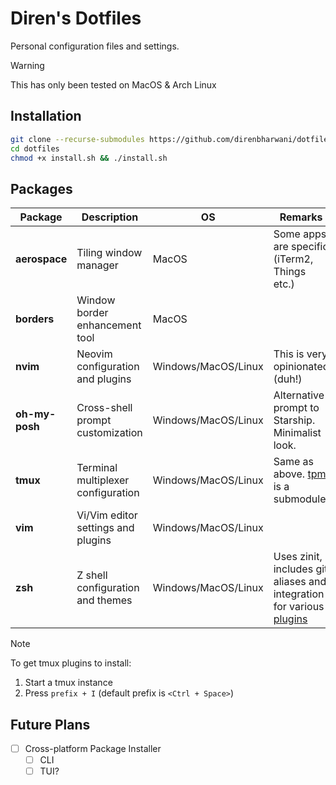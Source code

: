 # Diren's Dotfiles

Personal configuration files and settings.

> [!WARNING]
> This has only been tested on MacOS & Arch Linux

## Installation

```bash
git clone --recurse-submodules https://github.com/direnbharwani/dotfiles.git
cd dotfiles
chmod +x install.sh && ./install.sh
```

## Packages

| Package        | Description                        | OS                  | Remarks                                                                                        |
| -------------- | ---------------------------------- | ------------------- | ---------------------------------------------------------------------------------------------- |
| **aerospace**  | Tiling window manager              | MacOS               | Some apps are specific (iTerm2, Things etc.)                                                   |
| **borders**    | Window border enhancement tool     | MacOS               |                                                                                                |
| **nvim**       | Neovim configuration and plugins   | Windows/MacOS/Linux | This is very opinionated (duh!)                                                                |
| **oh-my-posh** | Cross-shell prompt customization   | Windows/MacOS/Linux | Alternative prompt to Starship. Minimalist look.                                               |
| **tmux**       | Terminal multiplexer configuration | Windows/MacOS/Linux | Same as above. [tpm](https://github.com/tmux-plugins/tpm) is a submodule.                      |
| **vim**        | Vi/Vim editor settings and plugins | Windows/MacOS/Linux |                                                                                                |
| **zsh**        | Z shell configuration and themes   | Windows/MacOS/Linux | Uses zinit, includes git aliases and integration for various [plugins](./zsh/.zsh/plugins.zsh) |

> [!NOTE]
> To get tmux plugins to install:
>
> 1. Start a tmux instance
> 2. Press `prefix + I` (default prefix is `<Ctrl + Space>`)

## Future Plans

- [ ] Cross-platform Package Installer
  - [ ] CLI
  - [ ] TUI?
